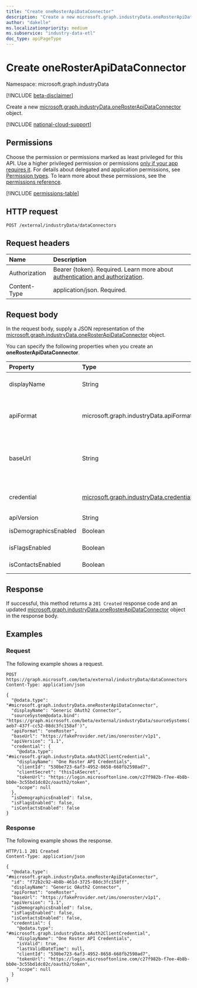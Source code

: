 ```yaml
---
title: "Create oneRosterApiDataConnector"
description: "Create a new microsoft.graph.industryData.oneRosterApiDataConnector object."
author: "dakelle"
ms.localizationpriority: medium
ms.subservice: "industry-data-etl"
doc_type: apiPageType
---
```


# Create oneRosterApiDataConnector

Namespace: microsoft.graph.industryData

[!INCLUDE [beta-disclaimer](../../includes/beta-disclaimer.md)]

Create a new [microsoft.graph.industryData.oneRosterApiDataConnector](../resources/industrydata-onerosterapidataconnector.md) object.

[!INCLUDE [national-cloud-support](../../includes/global-only.md)]

## Permissions

Choose the permission or permissions marked as least privileged for this API. Use a higher privileged permission or permissions [only if your app requires it](/graph/permissions-overview#best-practices-for-using-microsoft-graph-permissions). For details about delegated and application permissions, see [Permission types](/graph/permissions-overview#permission-types). To learn more about these permissions, see the [permissions reference](/graph/permissions-reference).

<!-- {
  "blockType": "permissions",
  "name": "industrydata-onerosterapidataconnector-post-permissions"
}
-->
[!INCLUDE [permissions-table](../includes/permissions/industrydata-onerosterapidataconnector-post-permissions.md)]

## HTTP request

<!-- {
  "blockType": "ignored"
}
-->
``` http
POST /external/industryData/dataConnectors
```

## Request headers

|Name|Description|
|:---|:---|
|Authorization|Bearer {token}. Required. Learn more about [authentication and authorization](/graph/auth/auth-concepts).|
|Content-Type|application/json. Required.|

## Request body

In the request body, supply a JSON representation of the [microsoft.graph.industryData.oneRosterApiDataConnector](../resources/industrydata-oneRosterApiDataConnector.md) object.

You can specify the following properties when you create an **oneRosterApiDataConnector**.


|Property|Type|Description|
|:---|:---|:---|
| displayName           | String                                                                             | The name of the data connector. Inherited from [microsoft.graph.industryData.industryDataConnector](../resources/industrydata-industrydataconnector.md). Required.                                                                                                   |
| apiFormat             | microsoft.graph.industryData.apiFormat                                             | API formats of external systems the industryDataHub can connect to. Inherited from [microsoft.graph.industryData.apiDataConnector](../resources/industrydata-apidataconnector.md). The possible values are: `oneRoster`, `unknownFutureValue`. Required.             |
| baseUrl               | String                                                                             | The base URI, including the scheme, host, and path, with or without a trailing '/'. For exmple, "https://example.com/ims/oneRoster/". Inherited from [microsoft.graph.industryData.apiDataConnector](../resources/industrydata-apidataconnector.md). Required.|
| credential            | [microsoft.graph.industryData.credential](../resources/industrydata-credential.md) | Base type for all credential resources that the industryData API supports. Inherited from [microsoft.graph.industryData.apiDataConnector](../resources/industrydata-apidataconnector.md). Required.                                                                   |
| apiVersion            | String                                                                             | The API version of the OneRoster source. Required.                                                                                                                                                                                                        |
| isDemographicsEnabled | Boolean                                                                            | Represents user preference to import optional demographics data. Required.                                                                                                                                                                                           |
| isFlagsEnabled        | Boolean                                                                            | Represents user preference to import optional flags data. Required.                                                                                                                                                                                                  |
| isContactsEnabled     | Boolean                                                                            | Represents user preference to import optional contacts data. Required.                                                                                                                                                                                               |



## Response

If successful, this method returns a `201 Created` response code and an updated [microsoft.graph.industryData.oneRosterApiDataConnector](../resources/industrydata-onerosterapidataconnector.md) object in the response body.

## Examples

### Request

The following example shows a request.
<!-- {
  "blockType": "request",
  "name": "create_onerosterapidataconnector"
}
-->
``` http
POST https://graph.microsoft.com/beta/external/industryData/dataConnectors
Content-Type: application/json

{
  "@odata.type": "#microsoft.graph.industryData.oneRosterApiDataConnector",
  "displayName": "Generic OAuth2 Connector",
  "sourceSystem@odata.bind": "https://graph.microsoft.com/beta/external/industryData/sourceSystems('c93a6e02-aeb7-437f-cc52-08dc3fc158af')",
  "apiFormat": "oneRoster",
  "baseUrl": "https://fakeProvider.net/ims/oneroster/v1p1",
  "apiVersion": "1.1",
  "credential": {
    "@odata.type": "#microsoft.graph.industryData.oAuth2ClientCredential",
    "displayName": "One Roster API Credentials",
    "clientId": "530be723-6af3-4952-8658-668fb2598ad7",
    "clientSecret": "thisIsASecret",
    "tokenUrl": "https://login.microsoftonline.com/c27f982b-f7ee-4b8b-bb0e-3c55bd1dc02c/oauth2/token",
    "scope": null
  },
  "isDemographicsEnabled": false,
  "isFlagsEnabled": false,
  "isContactsEnabled": false
}
```


### Response

The following example shows the response.
<!-- {
  "blockType": "response",
  "truncated": true,
  "@odata.type": "microsoft.graph.industryData.oneRosterApiDataConnector"
}
-->
``` http
HTTP/1.1 201 Created
Content-Type: application/json

{
  "@odata.type": "#microsoft.graph.industryData.oneRosterApiDataConnector",
  "id": "f72b2c92-4b8b-461d-3725-08dc3fc158ff",
  "displayName": "Generic OAuth2 Connector",
  "apiFormat": "oneRoster",
  "baseUrl": "https://fakeProvider.net/ims/oneroster/v1p1",
  "apiVersion": "1.1",
  "isDemographicsEnabled": false,
  "isFlagsEnabled": false,
  "isContactsEnabled": false,
  "credential": {
    "@odata.type": "#microsoft.graph.industryData.oAuth2ClientCredential",
    "displayName": "One Roster API Credentials",
    "isValid": true,
    "lastValidDateTime": null,
    "clientId": "530be723-6af3-4952-8658-668fb2598ad7",
    "tokenUrl": "https://login.microsoftonline.com/c27f982b-f7ee-4b8b-bb0e-3c55bd1dc02c/oauth2/token",
    "scope": null
  }
}
```

